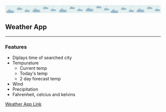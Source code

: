 <img src = "images/cloud.jpg">

## Weather App

---

### Features 
- Diplays time of searched city
- Tempurature
  - Current temp
  - Today's temp
  - 2 day forecast temp 
- Wind
- Precipitation
- Fahrenheit, celcius and kelvins 

<a href="https://html-weather-app.onrender.com">Weather App Link</a>
